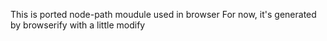 This is ported node-path moudule used in browser
For now, it's generated by browserify with a little modify